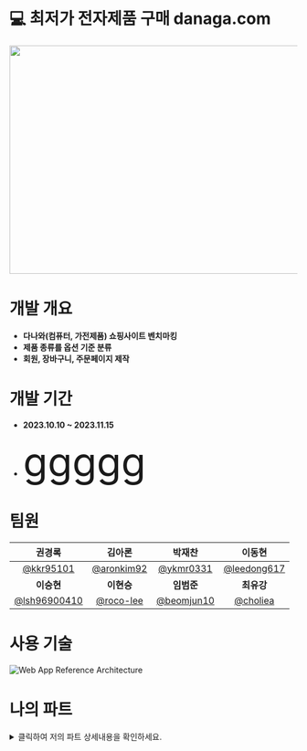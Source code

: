 # 💻 최저가 전자제품 구매 danaga.com
<img src="https://prod-ripcut-delivery.disney-plus.net/v1/variant/disney/8D63BFCB55921C27B39DB09FFD775F1C1EDE00FC4D5611AC492CA33B7651FDF2/scale?width=1440&aspectRatio=1.78&format=jpeg" width="800" height="400"/>


# 개발 개요               

- **다나와(컴퓨터, 가전제품) 쇼핑사이트 벤치마킹**
- **제품 종류를 옵션 기준 분류**
- **회원, 장바구니, 주문페이지 제작**



# 개발 기간               

- **2023.10.10 ~ 2023.11.15**
  
- <span style="font-size: 5em;"> ggggg </span>


# 팀원

<div align="center">

| **권경록** | **김아론** | **박재찬** | **이동현** |
| :------: |  :------: | :------: | :------: |
| [@kkr95101](https://github.com/kkr95101) | [@aronkim92](https://github.com/aronkim92) | [@ykmr0331](https://github.com/ykmr0331) | [@leedong617](https://github.com/leedong617) |
| **이승현** | **이현승** | **임범준** | **최유강** |
| [@lsh96900410](https://github.com/lsh96900410) | [@roco-lee](https://github.com/roco-lee) | [@beomjun10](https://github.com/beomjun10) | [@choliea](https://github.com/choliea) |


</div>


# 사용 기술

![Web App Reference Architecture](https://github.com/2023-05-JAVA-DEVELOPER-143/2023-05-JAVA-DEVELOPER-final-project-team3-avengers/assets/133833132/f55e300e-40ac-4bd8-b42a-dd8a98c0cf94)





# 나의 파트


<details>
<summary>클릭하여 저의 파트 상세내용을 확인하세요.</summary>



<br><br><br>
### 회원 주문목록 및 주문 상세보기 페이지(Front-End)


![스크린샷 2024-01-30 232615](https://github.com/ykmr0331/myProject/assets/117189519/42c674df-9dac-4ef0-b1d0-3db96fe0ce6a)


-   ﻿model과 thymeleaf템플릿 엔진으로  주문 내역 동적 반영

-   ﻿Restful API와 Ajax를 이용 취소버튼 클릭시 주문상태가 변경

-   ﻿모달창으로 주문 상세정보표기
       
<br><br><br>

---

### 비회원 주문찾기 페이지(Front-End)


![스크린샷 2024-01-30 233338](https://github.com/ykmr0331/myProject/assets/117189519/c06429e4-1321-42b1-baf6-f64115b1e9e7)


-   jQuery를 활용하여 입력값의 유효성을 검사

-   ﻿Thymeleaf를 이용해 입력값을 서버로 전송

-   ﻿﻿모델로 서버로 전송된 입력값을 주문내역 페이지로 전송

<br><br><br>
---

### 비회원 주문내역 페이지(Front-End)


![스크린샷 2024-01-30 233601](https://github.com/ykmr0331/myProject/assets/117189519/810524bf-1b27-4337-a53a-be9d80ef961e)


-   ﻿model과 thymeleaf템플릿 엔진으로 주문 내역 반영

-   ﻿Restful API와 Ajax를 이용하여 취소버튼 클릭시 주문상태 변경

-   ﻿﻿﻿주문상태에 따라 취소 및 환불 버튼 Javascript로 동적 조절

<br><br><br>
---

### 환불 요청 페이지(Front-End & Back-End)


![스크린샷 2024-01-30 234522](https://github.com/ykmr0331/myProject/assets/117189519/21d6b472-4d49-4f5b-b1c4-7a6936151a07)


-   ﻿model과 thymeleaf템플릿 엔진으로 주문 내역 반영

-   ﻿Script를 활용하여 입력값의 유효성을 검사

-   ﻿환불 완료 세션을 활용하여 회원여부에 따라 개별페이지 이동


</details>
